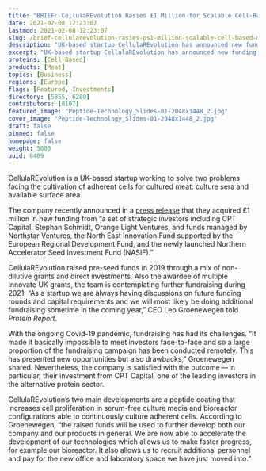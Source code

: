 ```yaml
---
title: "BRIEF: CellulaREvolution Rasies £1 Million for Scalable Cell-Based Meat Tech"
date: 2021-02-08 12:23:07
lastmod: 2021-02-08 12:23:07
slug: /brief-cellularevolution-rasies-ps1-million-scalable-cell-based-meat-tech
description: "UK-based startup CellulaREvolution has announced new funding to accelerate development of their technology which promises to solve key scalability challenges in cell-based meat production."
excerpt: "UK-based startup CellulaREvolution has announced new funding to accelerate development of their technology which promises to solve key scalability challenges in cell-based meat production."
proteins: [Cell-Based]
products: [Meat]
topics: [Business]
regions: [Europe]
flags: [Featured, Investments]
directory: [5855, 6280]
contributors: [8107]
featured_image: "Peptide-Technology_Slides-01-2048x1448_2.jpg"
cover_image: "Peptide-Technology_Slides-01-2048x1448_2.jpg"
draft: false
pinned: false
homepage: false
weight: 5000
uuid: 8409
---
```

<p>CellulaREvolution is a UK-based startup working to solve two problems facing the cultivation of adherent cells for cultured meat: culture sera and available surface area.</p>

<p>The company recently announced in a <a href="/newswire/cellularevolution-raises-ps1m-further-accelerate-development-lab-grown-cells">press release</a> that they acquired £1 million in new funding from “a set of strategic investors including CPT Capital, Stephan Schmidt, Orange Light Ventures, and funds managed by Northstar Ventures, the North East Innovation Fund supported by the European Regional Development Fund, and the newly launched Northern Accelerator Seed Investment Fund (NASIF).”</p>

<p>CellulaREvolution raised pre-seed funds in 2019 through a mix of non-dilutive grants and direct investments. Also the awardee of multiple Innovate UK grants, the team is contemplating further fundraising during 2021: “As a startup we are always having discussions on future funding rounds and capital requirements and we will most likely be doing additional fundraising sometime in the coming year,” CEO Leo Groenewegen told <em>Protein Report</em>.</p>

<p>With the ongoing Covid-19 pandemic, fundraising has had its challenges. “It made it basically impossible to meet investors face-to-face and so a large proportion of the fundraising campaign has been conducted remotely. This has presented new opportunities but also drawbacks,” Groenewegen shared. Nevertheless, the company is satisfied with the outcome — in particular, their investment from CPT Capital, one of the leading investors in the alternative protein sector.</p>

<p>CellulaREvolution’s two main developments are a peptide coating that increases cell proliferation in serum-free culture media and bioreactor configurations able to continuously culture adherent cells. According to Groenewegen, “the raised funds will be used to further develop both our company and our products in general. We are now able to accelerate the development of our technologies which allows us to make faster progress, for example our bioreactor. It also allows us to recruit additional personnel and pay for the new office and laboratory space we have just moved into.”</p>
